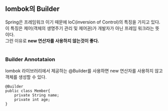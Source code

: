 ## lombok의 Builder
Spring은 프레임워크 이기 때문에 loC(inversion of Control)의 특징을 가지고 있다.<br>
이 특징은 제어(객체의 생명주기 관리 및 제어권)가 개발자가 아닌 프레임 워크라는 뜻이다.<br>
그런 이유로 **new 연산자를 사용하지 않는것이 좋다.**
<br><br>

### Builder Annotataion
lombok 라이브러리에서 제공하는 @Builder를 사용하면 new 연산자를 사용하지 않고 객체를 생성할 수 있다.

```
@Builder
public class Member{
    private String name;
    private int age;
}
```
